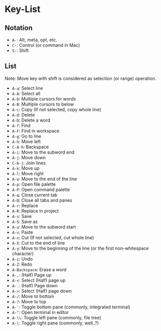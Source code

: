 # Key-List

## Notation

- `A-`: Alt, meta, opt, etc.
- `C-`: Control (or command in Mac)
- `S-`: Shift

## List

Note: Move key with shift is considered as selection (or range) operation.

- `A-a`: Select line
- `A-A`: Select all
- `A-b`: Multiple cursors for words
- `A-B`: Multiple cursors to below
- `A-c`: Copy (If not selected, copy whole line)
- `A-d`: Delete
- `A-D`: Delete a word
- `A-f`: Find
- `A-F`: Find in workspace
- `A-g`: Go to line
- `A-h`: Move left
- `C-A-h`: Backspace
- `A-i`: Move to the subword end
- `A-j`: Move down
- `C-A-j`: Join lines
- `A-k`: Move up
- `A-l`: Move right
- `A-o`: Move to the end of the line
- `A-p`: Open file palette
- `A-P`: Open command palette
- `A-q`: Close current tab
- `A-Q`: Close all tabs and panes
- `A-r`: Replace
- `A-R`: Replace in project
- `A-s`: Save
- `A-S`: Save as
- `A-u`: Move to the subword start
- `A-v`: Paste
- `A-x`: Cut (If not selected, cut whole line)
- `A-X`: Cut to the end of line
- `A-y`: Move to the beginning of the line (or the first non-whitespace character)
- `A-z`: Undo
- `A-Z`: Redo
- `A-Backspace`: Erase a word
- `A-,`: (Half) Page up
- `A-<`: Select (Half) page up
- `A-.`: (Half) Page down
- `A->`: Select (Half) page down
- `A-/`: Move to bottom
- `A-?`: Move to top
- `A-'`: Toggle bottom pane (commonly, integrated terminal)
- `A-"`: Open terminal in editor
- `A-\\`: Toggle left pane (commonly, file tree)
- `A-|`: Toggle right pane (commonly, well..?)
